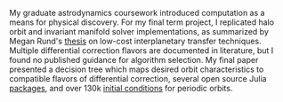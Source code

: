 My graduate astrodynamics coursework introduced computation as a means
for physical discovery. For my final term project, I replicated halo
orbit and invariant manifold solver implementations, as summarized by
Megan Rund's [thesis](https://digitalcommons.calpoly.edu/theses/1853/)
on low-cost interplanetary transfer techniques. Multiple differential
correction flavors are documented in literature, but I found no
published guidance for algorithm selection. My final paper presented a
decision tree which maps desired orbit characteristics to compatible
flavors of differential correction, several open source Julia
[packages](https://github.com/cadojo/GeneralAstrodynamics.jl), and over
130k [initial
conditions](https://github.com/cadojo/CR3BP-Manifold-Research) for
periodic orbits.
